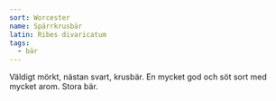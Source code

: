```yaml
---
sort: Worcester
name: Spärrkrusbär
latin: Ribes divaricatum
tags:
  - bär
---
```


Väldigt mörkt, nästan svart, krusbär. En mycket god och söt sort med mycket arom. Stora bär.
